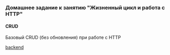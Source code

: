 ### Домашнее задание к занятию "Жизненный цикл и работа с HTTP"
#### CRUD
Базовый CRUD (без обновления) при работе с HTTP

[backend](https://github.com/netology-code/ra16-homeworks/tree/master/lifecycle-http/crud/backend) 